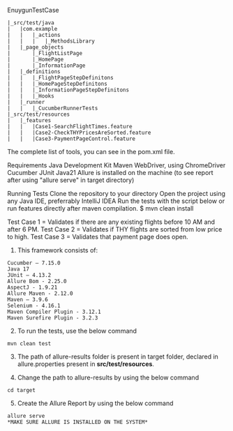 
EnuygunTestCase

	|_src/test/java
	|	|com.example
	|	|	|_actions
	|	|	|	|_MethodsLibrary
	|	|_page_objects
	|		|_FlightListPage
	|		|_HomePage
	|		|_InformationPage
	|   |_definitions
	|   |   |_FlightPageStepDefinitons
	|   |   |_HomePageStepDefinitons
	|   |   |_InformationPageStepDefinitons
	|   |   |_Hooks
	|	|_runner
    |   |   |_CucumberRunnerTests
	|_src/test/resources
	|	|_features
	|	|	|Case1-SearchFlightTimes.feature
	|	|	|Case2-CheckTHYPricesAreSorted.feature
	|	|	|Case3-PaymentPageControl.feature


The complete list of tools, you can see in the pom.xml file.

Requirements
Java Development Kit
Maven
WebDriver, using ChromeDriver
Cucumber
JUnit
Java21
Allure is installed on the machine (to see report after using "allure serve" in target directory)

Running Tests
Clone the repository  to your directory
Open the project using any Java IDE, preferrably IntelliJ IDEA
Run the tests with the script below or run features directly after maven compilation.
$ mvn clean install

Test Case 1 = Validates if there are any existing flights before 10 AM and after 6 PM.
Test Case 2 = Validates if THY flights are sorted from low price to high.
Test Case 3 = Validates that payment page does open.


1. This framework consists of:
````
Cucumber – 7.15.0
Java 17
JUnit – 4.13.2
Allure Bom - 2.25.0
AspectJ - 1.9.21
Allure Maven - 2.12.0
Maven – 3.9.6
Selenium - 4.16.1
Maven Compiler Plugin - 3.12.1
Maven Surefire Plugin - 3.2.3

````

2. To run the tests, use the below command
````
mvn clean test
````
3. The path of allure-results folder is present in target folder, declared in allure.properties present in **src/test/resources**.</n>

4. Change the path to allure-results by using the below command
````
cd target
````
5. Create the Allure Report by using the below command
````
allure serve
*MAKE SURE ALLURE IS INSTALLED ON THE SYSTEM*
````
